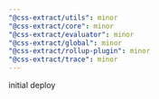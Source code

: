 ```yaml
---
"@css-extract/utils": minor
"@css-extract/core": minor
"@css-extract/evaluator": minor
"@css-extract/global": minor
"@css-extract/rollup-plugin": minor
"@css-extract/trace": minor
---
```


initial deploy
